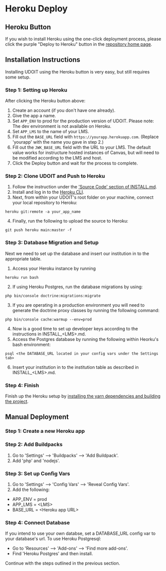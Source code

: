# Heroku Deploy
## Heroku Button
If you wish to install Heroku using the one-click deployment process, please click the purple "Deploy to Heroku" button in the [repository home page](https://github.com/ucfopen/UDOIT/tree/main#installing-udoit-on-heroku).

## Installation Instructions
Installing UDOIT using the Heroku button is very easy, but still requires some setup.

### Step 1: Setting up Heroku
After clicking the Heroku button above:

1. Create an account (if you don't have one already).
2. Give the app a name.
3. Set `APP_ENV` to prod for the production version of UDOIT. Please note: The dev environment is not available on Heroku.
4. Set `APP_LMS` to the name of your LMS.
5. Fill out the `BASE_URL` field with `https://yourapp.herokuapp.com`. (Replace 'yourapp' with the name you gave in step 2.)
5. Fill out the `JWK_BASE_URL` field with the URL to your LMS. The default value works for instructure hosted instances of Canvas, but will need to be modified according to the LMS and host.
6. Click the Deploy button and wait for the process to complete.

### Step 2: Clone UDOIT and Push to Heroku
1. Follow the instruction under the ['Source Code' section of INSTALL.md](https://github.com/ucfopen/UDOIT/blob/main/INSTALL.md#source-code).
2. Install and log in to the [Heroku CLI](https://devcenter.heroku.com/articles/heroku-cli).
3. Next, from within your UDOIT's root folder on your machine, connect your local repository to Heroku:
```
heroku git:remote -a your_app_name
```
4. Finally, run the following to upload the source to Heroku:
```
git push heroku main:master -f
```

### Step 3: Database Migration and Setup
Next we need to set up the database and insert our institution in to the appropriate table.
1. Access your Heroku instance by running
```
heroku run bash
```
2. If using Heroku Postgres, run the database migrations by using:
```
php bin/console doctrine:migrations:migrate
```
3. If you are operating in a production environment you will need to generate the doctrine proxy classes by running the following command:
```
php bin/console cache:warmup --env=prod
```
4. Now is a good time to set up developer keys according to the instructions in INSTALL_\<LMS\>.md.
5. Access the Postgres database by running the following within Heorku's bash environment:
```
psql <the DATABASE_URL located in your config vars under the Settings tab>
```
6. Insert your institution in to the institution table as described in INSTALL_\<LMS\>.md.
### Step 4: Finish
Finish up the Heroku setup by [installing the yarn dependencies and building the project](https://github.com/ucfopen/UDOIT/blob/main/INSTALL.md#javascript).

## Manual Deployment
### Step 1: Create a new Heroku app
### Step 2: Add Buildpacks
1. Go to 'Settings' --> 'Buildpacks' --> 'Add Buildpack'.
2. Add 'php' and 'nodejs'.
### Step 3: Set up Config Vars
1. Go to 'Settings' --> 'Config Vars' --> 'Reveal Config Vars'.
2. Add the following:
  * APP_ENV = prod
  * APP_LMS = \<LMS\>
  * BASE_URL = \<Heroku app URL\>
### Step 4: Connect Database
If you intend to use your own databse, set a DATABASE_URL config var to your database's url. To use Heroku Postgresql:
  * Go to 'Resources' --> 'Add-ons' --> 'Find more add-ons'.
  * Find 'Heroku Postgres' and then install.

Continue with the steps outlined in the previous section.
